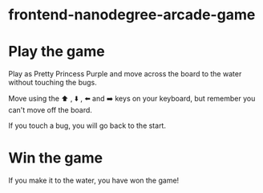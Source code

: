frontend-nanodegree-arcade-game
===============================

# Play the game
Play as Pretty Princess Purple and move across the board to the water without touching the bugs.

Move using the ⬆️ , ⬇️ , :arrow_left: and :arrow_right: keys on your keyboard, but remember you can't move off the board.

If you touch a bug, you will go back to the start.

# Win the game
If you make it to the water, you have won the game!
